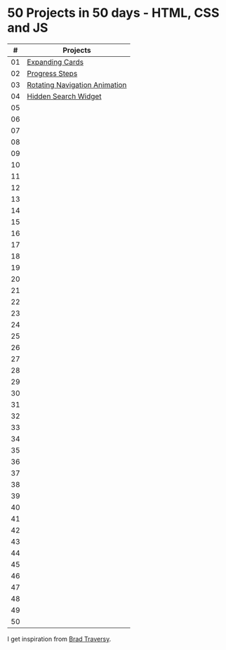 # 50 Projects in 50 days - HTML, CSS and JS

|  #  | Projects                                                                                                              |
| :-: | ----------------------------------------------------------------------------------------------------------------------|
| 01  | [Expanding Cards](https://github.com/Filiq/50projects50days/tree/main/1.%20Expanding%20Cards)                         |
| 02  | [Progress Steps](https://github.com/Filiq/50projects50days/tree/main/2.%20Progress%20Steps)                           |
| 03  | [Rotating Navigation Animation](https://github.com/Filiq/50projects50days/tree/main/3.%20Rotating%20Navigation)       |
| 04  | [Hidden Search Widget](https://github.com/Filiq/50projects50days/tree/main/4.%20Hidden%20Search%20Widget)             |
| 05  |              |
| 06  |              |
| 07  |              |
| 08  |              |
| 09  |              |
| 10  |              |
| 11  |              |
| 12  |              |
| 13  |              |
| 14  |              |
| 15  |              |
| 16  |              |
| 17  |              |
| 18  |              |
| 19  |              |
| 20  |              |
| 21  |              |
| 22  |              |
| 23  |              |
| 24  |              |
| 25  |              |
| 26  |              |
| 27  |              |
| 28  |              |
| 29  |              |
| 30  |              |
| 31  |              |
| 32  |              |
| 33  |              |
| 34  |              |
| 35  |              |
| 36  |              |
| 37  |              |
| 38  |              |
| 39  |              |
| 40  |              |
| 41  |              |
| 42  |              |
| 43  |              |
| 44  |              |
| 45  |              |
| 46  |              |
| 47  |              |
| 48  |              |
| 49  |              |
| 50  |              |

I get inspiration from [Brad Traversy](https://github.com/bradtraversy).
